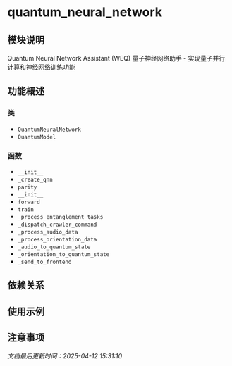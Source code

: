# quantum_neural_network

## 模块说明
Quantum Neural Network Assistant (WEQ)
量子神经网络助手 - 实现量子并行计算和神经网络训练功能

## 功能概述

### 类

- `QuantumNeuralNetwork`
- `QuantumModel`

### 函数

- `__init__`
- `_create_qnn`
- `parity`
- `__init__`
- `forward`
- `train`
- `_process_entanglement_tasks`
- `_dispatch_crawler_command`
- `_process_audio_data`
- `_process_orientation_data`
- `_audio_to_quantum_state`
- `_orientation_to_quantum_state`
- `_send_to_frontend`

## 依赖关系

## 使用示例

## 注意事项

*文档最后更新时间：2025-04-12 15:31:10*